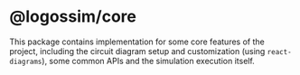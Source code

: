 # @logossim/core

This package contains implementation for some core features of the project, including the circuit diagram setup and customization (using `react-diagrams`), some common APIs and the simulation execution itself.